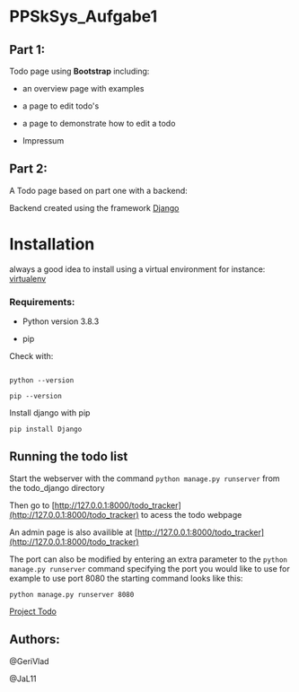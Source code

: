 # PPSkSys_Aufgabe1

## Part 1:

Todo page using **Bootstrap** including:

- an overview page with examples

- a page to edit todo's

- a page to demonstrate how to edit a todo

- Impressum



## Part 2:

A Todo page based on part one with a backend:

Backend created using the framework [Django](https://www.djangoproject.com/)



# Installation

always a good idea to install using a virtual environment for instance: [virtualenv](https://virtualenv.pypa.io/en/stable/)



### Requirements:

 - Python version 3.8.3 

 - pip

 

 Check with:



``` 

python --version 

pip --version

```



Install django with pip



`pip install Django`



## Running the todo list



Start the webserver with the command `python manage.py runserver` from the todo_django directory

Then go to [http://127.0.0.1:8000/todo_tracker](http://127.0.0.1:8000/todo_tracker) to acess the todo webpage

An admin page is also availible at [http://127.0.0.1:8000/todo_tracker](http://127.0.0.1:8000/todo_tracker)



The port can also be modified by entering an extra parameter to the `python manage.py runserver` command specifying the port you would like to use for example to use port 8080 the starting command looks like this:





```python manage.py runserver 8080```









[Project Todo](https://github.com/GeriVlad/PPSkSys_Aufgabe1/blob/master/project_todo.md)



## Authors:

@GeriVlad



@JaL11


